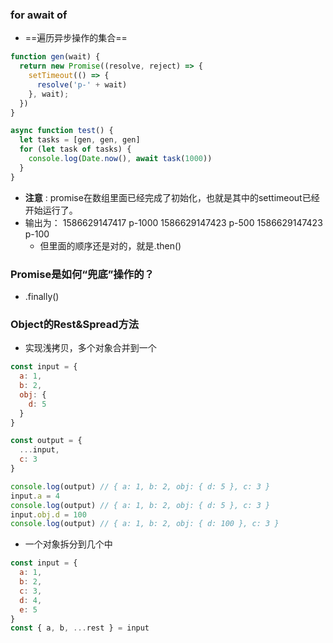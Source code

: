 ### for await of

- ==遍历异步操作的集合==

```js
function gen(wait) {
  return new Promise((resolve, reject) => {
    setTimeout(() => {
      resolve('p-' + wait)
    }, wait);
  })
}

async function test() {
  let tasks = [gen, gen, gen]
  for (let task of tasks) {
    console.log(Date.now(), await task(1000))
  }
}
```
- **注意** : promise在数组里面已经完成了初始化，也就是其中的settimeout已经开始运行了。
- 输出为：
	1586629147417 p-1000
	1586629147423 p-500
	1586629147423 p-100
	- 但里面的顺序还是对的，就是.then()

### Promise是如何“兜底”操作的？
- .finally()

### Object的Rest&Spread方法

- 实现浅拷贝，多个对象合并到一个

```js
const input = {
  a: 1,
  b: 2,
  obj: {
    d: 5
  }
}

const output = {
  ...input,
  c: 3
}

console.log(output) // { a: 1, b: 2, obj: { d: 5 }, c: 3 }
input.a = 4
console.log(output) // { a: 1, b: 2, obj: { d: 5 }, c: 3 }
input.obj.d = 100
console.log(output) // { a: 1, b: 2, obj: { d: 100 }, c: 3 }
```

- 一个对象拆分到几个中

```js
const input = {
  a: 1,
  b: 2,
  c: 3,
  d: 4,
  e: 5
}
const { a, b, ...rest } = input
```